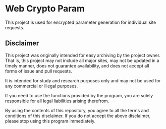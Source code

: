 # Web Crypto Param

This project is used for encrypted parameter generation for individual site requests.

## Disclaimer

This project was originally intended for easy archiving by the project owner. That is, this project may not include all major sites, may not be updated in a timely manner, does not guarantee availability, and does not accept all forms of issue and pull requests.

It is intended for study and research purposes only and may not be used for any commercial or illegal purposes.

If you need to use the functions provided by the program, you are solely responsible for all legal liabilities arising therefrom.

By using the contents of this repository, you agree to all the terms and conditions of this disclaimer. If you do not accept the above disclaimer, please stop using this program immediately.